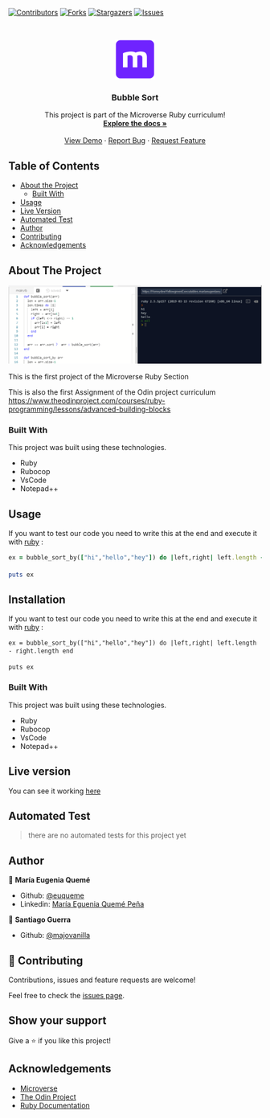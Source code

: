 <!--
*** Thanks for checking out this README Template. If you have a suggestion that would
*** make this better, please fork the repo and create a pull request or simply open
*** an issue with the tag "enhancement".
*** Thanks again! Now go create something AMAZING! :D
-->

<!-- PROJECT SHIELDS -->
<!--
*** I'm using markdown "reference style" links for readability.
*** Reference links are enclosed in brackets [ ] instead of parentheses ( ).
*** See the bottom of this document for the declaration of the reference variables
*** for contributors-url, forks-url, etc. This is an optional, concise syntax you may use.
*** https://www.markdownguide.org/basic-syntax/#reference-style-links
-->
[![Contributors][contributors-shield]][contributors-url]
[![Forks][forks-shield]][forks-url]
[![Stargazers][stars-shield]][stars-url]
[![Issues][issues-shield]][issues-url]

<!-- PROJECT LOGO -->
<br />
<p align="center">
  <a href="https://github.com/euqueme/bubble-sort">
    <img src="img/mLogo.png" alt="Logo" width="80" height="80">
  </a>

  <h3 align="center">Bubble Sort</h3>

  <p align="center">
    This project is part of the Microverse Ruby curriculum!
    <br />
    <a href="https://github.com/euqueme/bubble-sort"><strong>Explore the docs »</strong></a>
    <br />
    <br />
    <a href="https://repl.it/@MariaEugeniaEu2/HoneydewYellowgreenExecutables">View Demo</a>
    ·
    <a href="https://github.com/euqueme/bubble-sort/issues">Report Bug</a>
    ·
    <a href="https://github.com/euqueme/bubble-sort/issues">Request Feature</a>
  </p>
</p>

<!-- TABLE OF CONTENTS -->
## Table of Contents

* [About the Project](#about-the-project)
  * [Built With](#built-with)
* [Usage](#usage)
* [Live Version](#live-version)
* [Automated Test](#automated-test)
* [Author](#author)
* [Contributing](#-contributing)
* [Acknowledgements](#acknowledgements)

<!-- ABOUT THE PROJECT -->
## About The Project

[![Product Name Screen Shot][product-screenshot]](https://repl.it/@MariaEugeniaEu2/HoneydewYellowgreenExecutables)

This is the first project of the Microverse Ruby Section

This is also the first Assignment of the Odin project curriculum https://www.theodinproject.com/courses/ruby-programming/lessons/advanced-building-blocks

<!-- ABOUT THE PROJECT -->

### Built With
This project was built using these technologies.
* Ruby
* Rubocop
* VsCode
* Notepad++

<!-- USAGE -->
## Usage

If you want to test our code you need to write this at the end and execute it with [ruby](https://repl.it) : 

```ruby
ex = bubble_sort_by(["hi","hello","hey"]) do |left,right| left.length - right.length end

puts ex

```

## Installation

If you want to test our code you need to write this at the end and execute it with [ruby](https://repl.it) : 

```
ex = bubble_sort_by(["hi","hello","hey"]) do |left,right| left.length - right.length end

puts ex

```

### Built With
This project was built using these technologies.
* Ruby
* Rubocop
* VsCode
* Notepad++

<!-- LIVE VERSION -->
## Live version

You can see it working [here](https://repl.it/@MariaEugeniaEu2/HoneydewYellowgreenExecutables)

<!-- AUTOMATED TEST -->
## Automated Test

> there are no automated tests for this project yet

<!-- CONTACT -->
## Author

👤 **María Eugenia Quemé**

- Github: [@euqueme](https://github.com/euqueme)
- Linkedin: [María Eguenia Quemé Peña](https://www.linkedin.com/in/maria-queme/)

👤 **Santiago Guerra**

- Github: [@majovanilla](https://github.com/SantiagoGuerra)

<!-- CONTRIBUTING -->
## 🤝 Contributing

Contributions, issues and feature requests are welcome!

Feel free to check the [issues page](https://github.com/euqueme/youtube-page/issues).

## Show your support

Give a ⭐️ if you like this project!

<!-- ACKNOWLEDGEMENTS -->
## Acknowledgements
* [Microverse](https://www.microverse.org/)
* [The Odin Project](https://www.theodinproject.com/)
* [Ruby Documentation](https://www.ruby-lang.org/en/documentation/)

<!-- MARKDOWN LINKS & IMAGES -->
<!-- https://www.markdownguide.org/basic-syntax/#reference-style-links -->
[contributors-shield]: https://img.shields.io/github/contributors/euqueme/bubble-sort.svg?style=flat-square
[contributors-url]: https://github.com/euqueme/bubble-sort/graphs/contributors
[forks-shield]: https://img.shields.io/github/forks/euqueme/bubble-sort.svg?style=flat-square
[forks-url]: https://github.com/euqueme/bubble-sort/network/members
[stars-shield]: https://img.shields.io/github/stars/euqueme/bubble-sort.svg?style=flat-square
[stars-url]: https://github.com/euqueme/bubble-sort/stargazers
[issues-shield]: https://img.shields.io/github/issues/euqueme/bubble-sort.svg?style=flat-square
[issues-url]: https://github.com/euqueme/bubble-sort/issues
[product-screenshot]: img/screenshot.PNG
